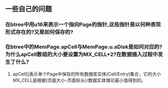 ## 一些自己的问题

### 在btree中用u16来表示一个指向Page的指针,这些指针是以何种表现形式存在的?又是如何保存的?


### 在btree中的MemPage.apCell与MemPage.u.aDisk是如何对应的?为什么apCell数组的大小要设置为MX_CELL+2?在数据插入过程中发生了什么?

1. apCell[]表示单个Page中保存的所有数据库实体(Cell/Entry)集合，它的大小MX_CELL是根据(页面大小-页面标头)/数据实体理论最小值得到的。
